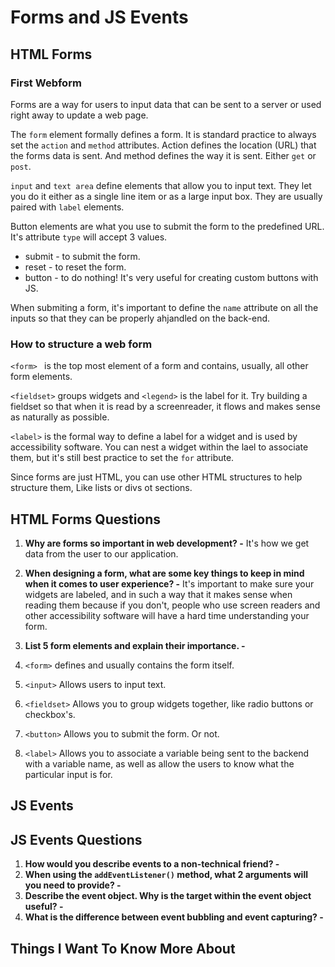# Forms and JS Events

## HTML Forms

### First Webform

Forms are a way for users to input data that can be sent to a server or used right away to update a web page.

The `form` element formally defines a form. It is standard practice to always set the `action` and `method` attributes. Action defines the location (URL) that the forms data is sent. And method defines the way it is sent. Either `get` or `post`.

`input` and `text area` define elements that allow you to input text. They let you do it either as a single line item or as a large input box. They are usually paired with `label` elements.

Button elements are what you use to submit the form to the predefined URL. It's attribute `type` will accept 3 values.

* submit - to submit the form.
* reset - to reset the form.
* button - to do nothing! It's very useful for creating custom buttons with JS.

When submiting a form, it's important to define the `name` attribute on all the inputs so that they can be properly ahjandled on the back-end.

### How to structure a web form

`<form> ` is the top most element of a form and contains, usually, all other form elements.

`<fieldset>` groups widgets and `<legend>` is the label for it. Try building a fieldset so that when it is read by a screenreader, it flows and makes sense as naturally as possible.

`<label>` is the formal way to define a label for a widget and is used by accessibility software. You can nest a widget within the lael to associate them, but it's still best practice to set the `for` attribute.

Since forms are just HTML, you can use other HTML structures to help structure them, Like lists or divs ot sections.

## HTML Forms Questions

1. **Why are forms so important in web development? -** It's how we get data from the user to our application.
2. **When designing a form, what are some key things to keep in mind when it comes to user experience? -** It's important to make sure your widgets are labeled, and in such a way that it makes sense when reading them because if you don't, people who use screen readers and other accessibility software will have a hard time understanding your form.
3. **List 5 form elements and explain their importance. -**

1. `<form>` defines and usually contains the form itself.
2. `<input>` Allows users to input text.
3. `<fieldset>` Allows you to group widgets together, like radio buttons or checkbox's.
4. `<button>` Allows you to submit the form. Or not.
5. `<label>` Allows you to associate a variable being sent to the backend with a variable name, as well as allow the users to know what the particular input is for.

## JS Events

## JS Events Questions

1. **How would you describe events to a non-technical friend? -**
2. **When using the `addEventListener()` method, what 2 arguments will you need to provide? -**
3. **Describe the event object. Why is the target within the event object useful? -**
4. **What is the difference between event bubbling and event capturing? -**

## Things I Want To Know More About
